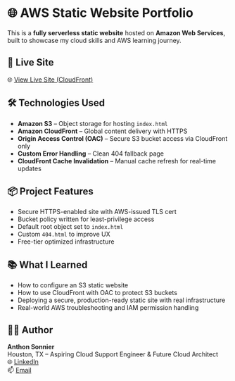 # 🌐 AWS Static Website Portfolio

This is a **fully serverless static website** hosted on **Amazon Web Services**, built to showcase my cloud skills and AWS learning journey.

## 🚀 Live Site
🌐 [View Live Site (CloudFront)](https://d2ogr6k8pmoty.cloudfront.net)


## 🛠️ Technologies Used
- **Amazon S3** – Object storage for hosting `index.html`
- **Amazon CloudFront** – Global content delivery with HTTPS
- **Origin Access Control (OAC)** – Secure S3 bucket access via CloudFront only
- **Custom Error Handling** – Clean 404 fallback page
- **CloudFront Cache Invalidation** – Manual cache refresh for real-time updates

## 📦 Project Features
- Secure HTTPS-enabled site with AWS-issued TLS cert
- Bucket policy written for least-privilege access
- Default root object set to `index.html`
- Custom `404.html` to improve UX
- Free-tier optimized infrastructure

## 📚 What I Learned
- How to configure an S3 static website
- How to use CloudFront with OAC to protect S3 buckets
- Deploying a secure, production-ready static site with real infrastructure
- Real-world AWS troubleshooting and IAM permission handling

## 🧑‍💻 Author
**Anthon Sonnier**  
Houston, TX – Aspiring Cloud Support Engineer & Future Cloud Architect  
🌐 [LinkedIn](https://www.linkedin.com/in/anthon-sonnier-6028211a3)  
📫 [Email](mailto:anthon.sonnier@gmail.com)
